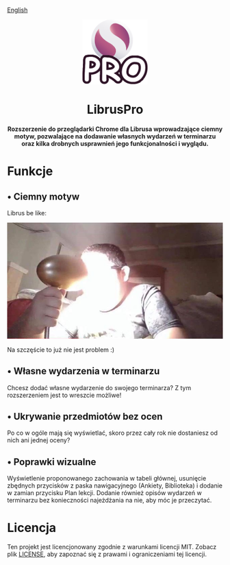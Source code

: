 [English](README.md)
<p align="center">
  <a href="https://github.com/kasrow12/LibrusPro">
    <img src="img/icon.png" alt="Logo" width="30%" height="30%">
  </a>
  <h1 align="center">LibrusPro</h1>
  <h4 align="center">Rozszerzenie do przeglądarki Chrome dla Librusa wprowadzające ciemny motyw, pozwalające na dodawanie własnych wydarzeń w terminarzu oraz kilka drobnych usprawnień jego funkcjonalności i wyglądu.</h4>
</p>


# Funkcje

## • Ciemny motyw
Librus be like:

![Light theme meme](docs/lightThemeMeme.jpg?raw=true)

Na szczęście to już nie jest problem :)

## • Własne wydarzenia w terminarzu
Chcesz dodać własne wydarzenie do swojego terminarza? Z tym rozszerzeniem jest to wreszcie możliwe!

## • Ukrywanie przedmiotów bez ocen
Po co w ogóle mają się wyświetlać, skoro przez cały rok nie dostaniesz od nich ani jednej oceny?

## • Poprawki wizualne
Wyświetlenie proponowanego zachowania w tabeli głównej, usunięcie zbędnych przycisków z paska nawigacyjnego (Ankiety, Biblioteka) i dodanie w zamian przycisku Plan lekcji. Dodanie również opisów wydarzeń w terminarzu bez konieczności najeżdżania na nie, aby móc je przeczytać.

# Licencja
Ten projekt jest licencjonowany zgodnie z warunkami licencji MIT. Zobacz plik [LICENSE](LICENSE.md), aby zapoznać się z prawami i ograniczeniami tej licencji.
